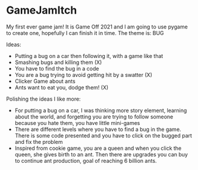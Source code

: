 # GameJamItch
My first ever game jam! It is Game Off 2021 and I am going to use pygame to create one, hopefully I can finish it in time. The theme is: BUG

Ideas:
- Putting a bug on a car then following it, with a game like that
- Smashing bugs and killing them (X)
- You have to find the bug in a code
- You are a bug trying to avoid getting hit by a swatter (X)
- Clicker Game about ants
- Ants want to eat you, dodge them! (X)

Polishing the ideas I like more:

- For putting a bug on a car, I was thinking more story element, learning about the world, and forgetting you are trying to follow someone because you hate them, you have little mini-games
- There are different levels where you have to find a bug in the game. There is some code presented and you have to click on the bugged part and fix the problem
- Inspired from cookie game, you are a queen and when you click the queen, she gives birth to an ant. Then there are upgrades you can buy to continue ant production, goal of reaching 6 billion ants.
